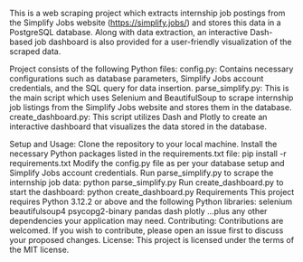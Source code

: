 This is a web scraping project which extracts internship job postings from the Simplify Jobs website (https://simplify.jobs/) and stores this data in a PostgreSQL database. Along with data extraction, an interactive Dash-based job dashboard is also provided for a user-friendly visualization of the scraped data.

Project consists of the following Python files:
config.py: Contains necessary configurations such as database parameters, Simplify Jobs account credentials, and the SQL query for data insertion.
parse_simplify.py: This is the main script which uses Selenium and BeautifulSoup to scrape internship job listings from the Simplify Jobs website and stores them in the database.
create_dashboard.py: This script utilizes Dash and Plotly to create an interactive dashboard that visualizes the data stored in the database.

Setup and Usage:
Clone the repository to your local machine.
Install the necessary Python packages listed in the requirements.txt file:
pip install -r requirements.txt 
Modify the config.py file as per your database setup and Simplify Jobs account credentials.
Run parse_simplify.py to scrape the internship job data:
python parse_simplify.py 
Run create_dashboard.py to start the dashboard:
python create_dashboard.py 
Requirements
This project requires Python 3.12.2 or above and the following Python libraries:
selenium
beautifulsoup4
psycopg2-binary
pandas
dash
plotly ...plus any other dependencies your application may need.
Contributing:
Contributions are welcomed. If you wish to contribute, please open an issue first to discuss your proposed changes.
License:
This project is licensed under the terms of the MIT license.
